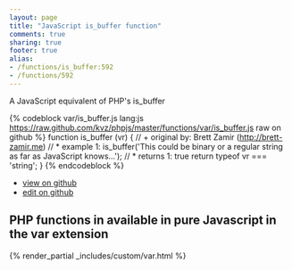 ```yaml
---
layout: page
title: "JavaScript is_buffer function"
comments: true
sharing: true
footer: true
alias:
- /functions/is_buffer:592
- /functions/592
---
```

<!-- Generated by Rakefile:build -->
A JavaScript equivalent of PHP's is_buffer

{% codeblock var/is_buffer.js lang:js https://raw.github.com/kvz/phpjs/master/functions/var/is_buffer.js raw on github %}
function is_buffer (vr) {
    // +   original by: Brett Zamir (http://brett-zamir.me)
    // *     example 1: is_buffer('This could be binary or a regular string as far as JavaScript knows...');
    // *     returns 1: true
    return typeof vr === 'string';
}
{% endcodeblock %}

 - [view on github](https://github.com/kvz/phpjs/blob/master/functions/var/is_buffer.js)
 - [edit on github](https://github.com/kvz/phpjs/edit/master/functions/var/is_buffer.js)

## PHP functions in available in pure Javascript in the var extension
{% render_partial _includes/custom/var.html %}
